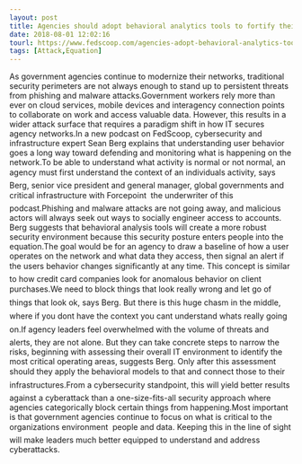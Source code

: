 ```yaml
---
layout: post
title: Agencies should adopt behavioral analytics tools to fortify their security, expert says
date: 2018-08-01 12:02:16
tourl: https://www.fedscoop.com/agencies-adopt-behavioral-analytics-tools-fortify-security-expert-says/
tags: [Attack,Equation]
---
```

As government agencies continue to modernize their networks, traditional security perimeters are not always enough to stand up to persistent threats from phishing and malware attacks.Government workers rely more than ever on cloud services, mobile devices and interagency connection points to collaborate on work and access valuable data. However, this results in a wider attack surface that requires a paradigm shift in how IT secures agency networks.In a new podcast on FedScoop, cybersecurity and infrastructure expert Sean Berg explains that understanding user behavior goes a long way toward defending and monitoring what is happening on the network.To be able to understand what activity is normal or not normal, an agency must first understand the context of an individuals activity, says Berg, senior vice president and general manager, global governments and critical infrastructure with Forcepoint  the underwriter of this podcast.Phishing and malware attacks are not going away, and malicious actors will always seek out ways to socially engineer access to accounts. Berg suggests that behavioral analysis tools will create a more robust security environment because this security posture enters people into the equation.The goal would be for an agency to draw a baseline of how a user operates on the network and what data they access, then signal an alert if the users behavior changes significantly at any time. This concept is similar to how credit card companies look for anomalous behavior on client purchases.We need to block things that look really wrong and let go of things that look ok, says Berg. But there is this huge chasm in the middle, where if you dont have the context you cant understand whats really going on.If agency leaders feel overwhelmed with the volume of threats and alerts, they are not alone. But they can take concrete steps to narrow the risks, beginning with assessing their overall IT environment to identify the most critical operating areas, suggests Berg. Only after this assessment should they apply the behavioral models to that and connect those to their infrastructures.From a cybersecurity standpoint, this will yield better results against a cyberattack than a one-size-fits-all security approach where agencies categorically block certain things from happening.Most important is that government agencies continue to focus on what is critical to the organizations environment  people and data. Keeping this in the line of sight will make leaders much better equipped to understand and address cyberattacks.